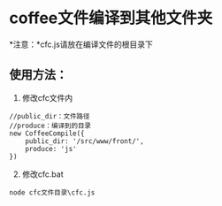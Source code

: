 coffee文件编译到其他文件夹
=================

*注意：*cfc.js请放在编译文件的根目录下

## 使用方法：
1. 修改cfc文件内
```
//public_dir：文件路径
//produce：编译到的目录
new CoffeeCompile({
	public_dir: '/src/www/front/',
	produce: 'js'
})
```
2. 修改cfc.bat
```
node cfc文件目录\cfc.js
```

